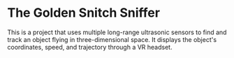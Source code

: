# The Golden Snitch Sniffer
This is a project that uses multiple long-range ultrasonic sensors to find and track 
an object flying in three-dimensional space. It displays the object's coordinates, 
speed, and trajectory through a VR headset.
